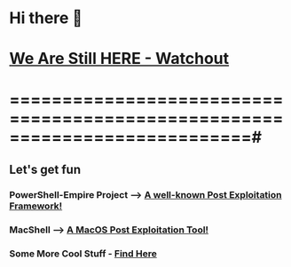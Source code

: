 # Hi there 👋
# [We Are Still HERE - Watchout](https://www.bbc.com/news/world-us-canada-53195749)
# ===========================================================================#
## Let's get fun

### PowerShell-Empire Project --> [A well-known Post Exploitation Framework!](https://github.com/EmpireProject)
### MacShell --> [A MacOS Post Exploitation Tool!](https://medium.com/red-teaming-with-a-blue-team-mentaility/macshell-post-exploitation-tool-41696be9d826)
### Some More Cool Stuff - [Find Here](https://www.harmj0y.net/blog/)

<!--
**Youcantwixme/youcantwixme** is a ✨ _special_ ✨ repository because its `README.md` (this file) appears on your GitHub profile.

Here are some ideas to get you started:

- 🔭 I’m currently working on ...
- 🌱 I’m currently learning ...
- 👯 I’m looking to collaborate on ...
- 🤔 I’m looking for help with ...
- 💬 Ask me about ...
- 📫 How to reach me: ...
- 😄 Pronouns: ...
- ⚡ Fun fact: ...
-->
